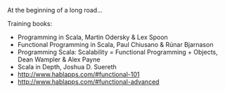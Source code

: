 At the beginning of a long road...

Training books:
 - Programming in Scala, Martin Odersky & Lex Spoon
 - Functional Programming in Scala, Paul Chiusano & Rúnar Bjarnason
 - Programming Scala: Scalability = Functional Programming + Objects, Dean Wampler & Alex Payne
 - Scala in Depth, Joshua D. Suereth
 - http://www.hablapps.com/#functional-101
 - http://www.hablapps.com/#functional-advanced
